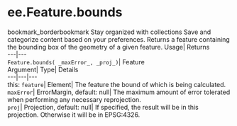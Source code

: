  
#  ee.Feature.bounds 
bookmark_borderbookmark Stay organized with collections  Save and categorize content based on your preferences. 
Returns a feature containing the bounding box of the geometry of a given feature. 
Usage| Returns  
---|---  
`Feature.bounds( _maxError_, _proj_)`| Feature  
Argument| Type| Details  
---|---|---  
this: `feature`| Element| The feature the bound of which is being calculated.  
`maxError`| ErrorMargin, default: null| The maximum amount of error tolerated when performing any necessary reprojection.  
`proj`| Projection, default: null| If specified, the result will be in this projection. Otherwise it will be in EPSG:4326.  
